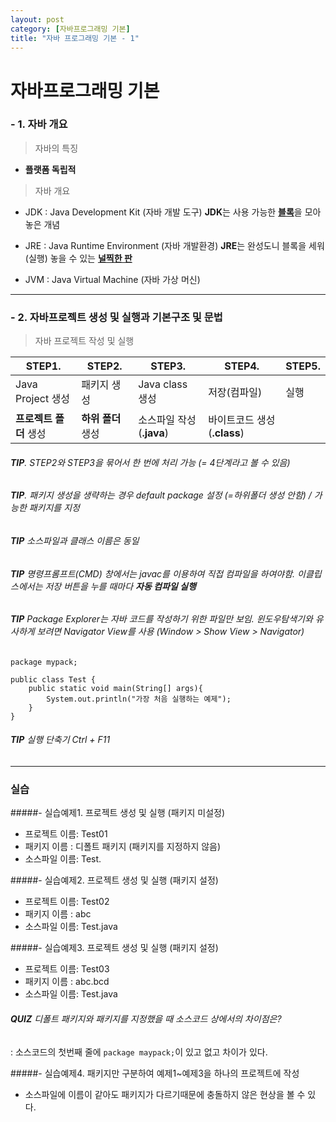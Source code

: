 ```yaml
---
layout: post
category: [자바프로그래밍 기본]
title: "자바 프로그래밍 기본 - 1"
---
```


# 자바프로그래밍 기본

### - 1. 자바 개요

> 자바의 특징 

* **플랫폼 독립적**

> 자바 개요

* JDK : Java Development Kit (자바 개발 도구)
    **JDK**는 사용 가능한 <u>**블록**</u>을 모아 놓은 개념

* JRE : Java Runtime Environment (자바 개발환경)
    **JRE**는 완성도니 블록을 세워(실행) 놓을 수 있는 <u>**널찍한 판**</u>

* JVM : Java Virtual Machine (자바 가상 머신)

---

### - 2.  자바프로젝트 생성 및 실행과 기본구조 및 문법

> 자바 프로젝트 작성 및 실행

|STEP1.|STEP2.|STEP3.|STEP4.|STEP5.|
|--|--|--|--|--|
|Java Project 생성|패키지 생성|Java class 생성|저장(컴파일)|실행|
|**프로젝트 폴더** 생성|**하위 폴더** 생성|소스파일 작성(**.java**)|바이트코드 생성(**.class**)| |

###### **TIP**. STEP2와 STEP3을 묶어서 한 번에 처리 가능 (= 4단계라고 볼 수 있음)
###### **TIP**. 패키지 생성을 생략하는 경우 default package 설정 (=하위폴더 생성 안함) /  가능한 패키지를 지정
###### **TIP** 소스파일과 클래스 이름은 동일
###### **TIP** 명령프롬프트(CMD) 창에서는 javac를 이용하여 직접 컴파일을 하여야함. 이클립스에서는 저장 버튼을 누를 때마다 **자동 컴파일 실행**
###### **TIP** Package Explorer는 자바 코드를 작성하기 위한 파일만 보임. 윈도우탐색기와 유사하게 보려면 Navigator View를 사용 (Window > Show View > Navigator)

```
package mypack;

public class Test { 
    public static void main(String[] args){
        System.out.println("가장 처음 실행하는 예제");
    }
}
```

###### **TIP** 실행 단축기 Ctrl + F11
---
### 실습

#####- 실습예제1. 프로젝트 생성 및 실행 (패키지 미설정)
- 프로젝트 이름: Test01
- 패키지 이름 : 디폴트 패키지 (패키지를 지정하지 않음)
- 소스파일 이름: Test.

#####- 실습예제2. 프로젝트 생성 및 실행 (패키지 설정)
- 프로젝트 이름: Test02
- 패키지 이름 : abc
- 소스파일 이름: Test.java

#####- 실습예제3. 프로젝트 생성 및 실행 (패키지 설정)
- 프로젝트 이름: Test03
- 패키지 이름 : abc.bcd
- 소스파일 이름: Test.java

###### **QUIZ** 디폴트 패키지와 패키지를 지정했을 때 소스코드 상에서의 차이점은?
: 소스코드의 첫번째 줄에 `package maypack;`이 있고 없고 차이가 있다.

#####- 실습예제4. 패키지만 구분하여 예제1~예제3을 하나의 프로젝트에 작성
* 소스파일에 이름이 같아도 패키지가 다르기때문에 충돌하지 않은 현상을 볼 수 있다.

